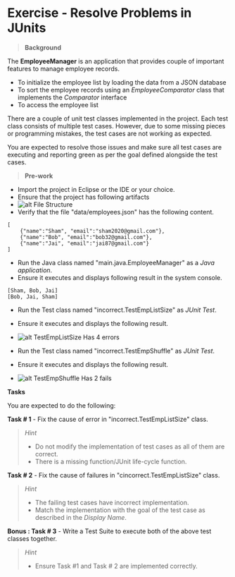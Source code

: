 # Exercise - Resolve Problems in JUnits

> **Background**

The **EmployeeManager** is an application that provides couple of important features to manage employee records.
- To initialize the employee list by loading the data from a JSON database
- To sort the employee records using an *EmployeeComparator* class that implements the *Comparator* interface
- To access the employee list

There are a couple of unit test classes implemented in the project. Each test class consists of multiple test cases. However, due to some missing pieces or programming mistakes, the test cases are not working as expected. 

You are expected to resolve those issues and make sure all test cases are executing and reporting green as per the goal defined alongside the test cases.

> **Pre-work**

- Import the project in Eclipse or the IDE or your choice.
- Ensure that the project has following artifacts
- ![alt File Structure](./files/files.JPG)
- Verify that the file "data/employees.json" has the following content.

```
[
	{"name":"Sham", "email":"sham2020@gmail.com"},  
    {"name":"Bob", "email":"bob32@gmail.com"},  
    {"name":"Jai", "email":"jai87@gmail.com"}  
]

```
- Run the Java class named "main.java.EmployeeManager" as a *Java application*. 
- Ensure it executes and displays following result in the system console.

```
[Sham, Bob, Jai]
[Bob, Jai, Sham]
```

- Run the Test class named "incorrect.TestEmpListSize" as *JUnit Test*.
- Ensure it executes and displays the following result.
- ![alt TestEmpListSize Has 4 errors](./files/err1.JPG)


- Run the Test class named "incorrect.TestEmpShuffle" as *JUnit Test*.
- Ensure it executes and displays the following result.
- ![alt TestEmpShuffle Has 2 fails](./files/err2.JPG)

 **Tasks**

You are expected to do the following:

 **Task # 1** - Fix the cause of error in "incorrect.TestEmpListSize" class.

> *Hint*  
> - Do not modify the implementation of test cases as all of them are correct. 
> - There is a missing function/JUnit life-cycle function. 


**Task # 2** - Fix the cause of failures in "cincorrect.TestEmpListSize" class.

> *Hint*  
> - The failing test cases have incorrect implementation. 
> - Match the implementation with the goal of the test case as described in the *Display Name*. 

 **Bonus : Task # 3** - Write a Test Suite to execute both of the above test classes together.

> *Hint*  
> - Ensure Task #1 and Task # 2 are implemented correctly. 



